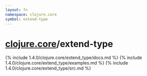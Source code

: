 ```yaml
---
layout: fn
namespace: clojure.core
symbol: extend-type
---
```


# [clojure.core](../)/extend-type

{% include 1.4.0/clojure.core/extend_type/docs.md %}
{% include 1.4.0/clojure.core/extend_type/examples.md %}
{% include 1.4.0/clojure.core/extend_type/src.md %}

